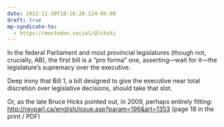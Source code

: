 ```yaml
---
date: 2022-11-30T18:16:28.124-05:00
draft: true
mp-syndicate-to:
  - https://mastodon.social/@lchski
---
```

In the federal Parliament and most provincial legislatures (though not, crucially, AB), the first bill is a “pro forma” one, asserting—wait for it—the legislature’s supremacy over the executive.

Deep irony that Bill 1, a bill designed to give the executive near total discretion over legislative decisions, should take that slot.

Or, as the late Bruce Hicks pointed out, in 2009, perhaps entirely fitting: http://revparl.ca/english/issue.asp?param=196&art=1353 (page 18 in the print / PDF)

